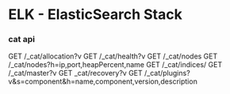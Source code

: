
# ELK - ElasticSearch Stack

### cat api

GET /_cat/allocation?v
GET /_cat/health?v
GET /_cat/nodes
GET /_cat/nodes?h=ip,port,heapPercent,name
GET /_cat/indices/
GET /_cat/master?v
GET _cat/recovery?v
GET /_cat/plugins?v&s=component&h=name,component,version,description
